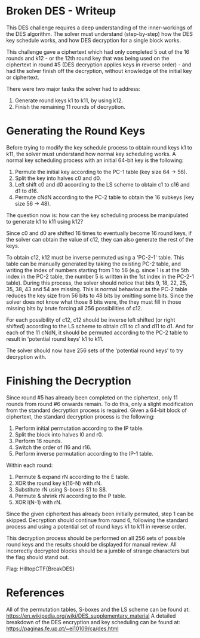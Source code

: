 # Broken DES - Writeup

This DES challenge requires a deep understanding of the inner-workings of the DES algorithm.
The solver must understand (step-by-step) how the DES key schedule works, and how DES decryption for a single block works.

This challenge gave a ciphertext which had only completed 5 out of the 16 rounds and k12 - or the 12th round key that was being used on the ciphertext in round #5 (DES decryption applies keys in reverse order) - and had the solver finish off the decryption, without knowledge of the initial key or ciphertext.

There were two major tasks the solver had to address:
  1. Generate round keys k1 to k11, by using k12.
  2. Finish the remaining 11 rounds of decryption.

# Generating the Round Keys

Before trying to modify the key schedule process to obtain round keys k1 to k11, the solver must understand how normal key scheduling works. A normal key scheduling process with an initial 64-bit key is the following:
  1. Permute the initial key according to the PC-1 table (key size 64 -> 56).
  2. Split the key into halves c0 and d0.
  3. Left shift c0 and d0 according to the LS scheme to obtain c1 to c16 and d1 to d16.
  4. Permute cNdN according to the PC-2 table to obtain the 16 subkeys (key size 56 -> 48).
  
The question now is: how can the key scheduling process be manipulated to generate k1 to k11 using k12?

Since c0 and d0 are shifted 16 times to eventually become 16 round keys, if the solver can obtain the value of c12, they can also generate the rest of the keys.

To obtain c12, k12 must be inverse permuted using a 'PC-2-1' table. 
This table can be manually generated by taking the existing PC-2 table, and writing the index of numbers starting from 1 to 56 (e.g. since 1 is at the 5th index in the PC-2 table, the number 5 is written in the 1st index in the PC-2-1 table). 
During this process, the solver should notice that bits 9, 18, 22, 25, 35, 38, 43 and 54 are missing.
This is normal behaviour as the PC-2 table reduces the key size from 56 bits to 48 bits by omitting some bits.
Since the solver does not know what those 8 bits were, the they must fill in those missing bits by brute forcing all 256 possibilities of c12.

For each possibility of c12, c12 should be inverse left shifted (or right shifted) according to the LS scheme to obtain c11 to c1 and d11 to d1. 
And for each of the 11 cNdN, it should be permuted according to the PC-2 table to result in 'potential round keys' k1 to k11.

The solver should now have 256 sets of the 'potential round keys' to try decryption with.

# Finishing the Decryption

Since round #5 has already been completed on the ciphertext, only 11 rounds from round #6 onwards remain.
To do this, only a slight modification from the standard decryption process is required.
Given a 64-bit block of ciphertext, the standard decryption process is the following:
  1. Perform initial permutation according to the IP table.
  2. Split the block into halves l0 and r0.
  3. Perform 16 rounds.
  4. Switch the order of l16 and r16.
  5. Perform inverse permutation according to the IP-1 table.
 
 Within each round:
   1. Permute & expand rN according to the E table.
   2. XOR the round key k(16-N) with rN.
   3. Substitute rN using S-boxes S1 to S8.
   4. Permute & shrink rN according to the P table.
   5. XOR l(N-1) with rN.

Since the given ciphertext has already been initially permuted, step 1 can be skipped. 
Decryption should continue from round 6, following the standard process and using a potential set of round keys k1 to k11 in reverse order.

This decryption process should be performed on all 256 sets of possible round keys and the results should be displayed for manual review. 
All incorrectly decrypted blocks should be a jumble of strange characters but the flag should stand out.

Flag: HilltopCTF{BreakDES}
  
# References
All of the permutation tables, S-boxes and the LS scheme can be found at: https://en.wikipedia.org/wiki/DES_supplementary_material
A detailed breakdown of the DES encryption and key scheduling can be found at: https://paginas.fe.up.pt/~ei10109/ca/des.html
